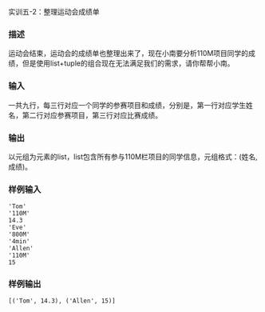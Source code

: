 实训五-2：整理运动会成绩单

### 描述

运动会结束，运动会的成绩单也整理出来了，现在小南要分析110M项目同学的成绩，但是使用list+tuple的组合现在无法满足我们的需求，请你帮帮小南。

### 输入

一共九行，每三行对应一个同学的参赛项目和成绩，分别是，第一行对应学生姓名，第二行对应参赛项目，第三行对应比赛成绩。

### 输出

以元组为元素的list，list包含所有参与110M栏项目的同学信息，元组格式：(姓名,成绩)。

### 样例输入

```
'Tom'
'110M'
14.3
'Eve'
'800M'
'4min'
'Allen'
'110M'
15
```

### 样例输出

```
[('Tom', 14.3), ('Allen', 15)]
```